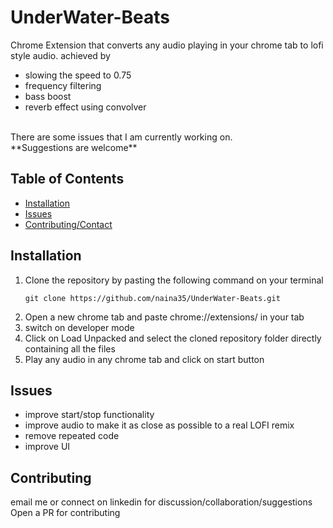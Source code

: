 # UnderWater-Beats

Chrome Extension that converts any audio playing in your chrome tab to lofi style audio.
achieved by
- slowing the speed to 0.75
- frequency filtering
- bass boost
- reverb effect using convolver
<br/>
There are some issues that I am currently working on.</br>
**Suggestions are welcome**
  
## Table of Contents
- [Installation](#installation)
- [Issues](#Issues)
- [Contributing/Contact](#contributing)

## Installation

1. Clone the repository by pasting the following command on your terminal
   ```
   git clone https://github.com/naina35/UnderWater-Beats.git
   ``` 
3. Open a new chrome tab and paste chrome://extensions/ in your tab
4. switch on developer mode
5. Click on Load Unpacked and select the cloned repository folder directly containing all the files
6. Play any audio in any chrome tab and click on start button

## Issues
- improve start/stop functionality
- improve audio to make it as close as possible to a real LOFI remix
- remove repeated code
- improve UI

## Contributing
email me or connect on linkedin for discussion/collaboration/suggestions
Open a PR for contributing
